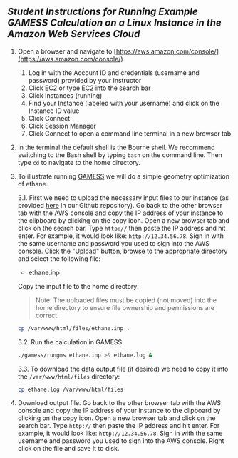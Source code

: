 ## _Student Instructions for Running Example GAMESS Calculation on a Linux Instance in the Amazon Web Services Cloud_

1.	Open a browser and navigate to [https://aws.amazon.com/console/](https://aws.amazon.com/console/)
	1. Log in with the Account ID and credentials (username and password) provided by your instructor
	2. Click EC2 or type EC2 into the search bar
	3. Click Instances (running)
	4. Find your Instance (labeled with your username) and click on the Instance ID value
	5. Click Connect
	6. Click Session Manager
	7. Click Connect to open a command line terminal in a new browser tab

2.	In the terminal the default shell is the Bourne shell. We recommend switching to the Bash shell by typing `bash` on the command line. Then type `cd` to navigate to the home directory.

3.	To illustrate running [GAMESS](https://www.msg.chem.iastate.edu/GAMESS/) we will do a simple geometry optimization of ethane.

	3.1. First we need to upload the necessary input files to our instance (as provided [here](https://github.com/wintercompchem/byodcloud/tree/main/examples/gamess) in our Github repository). Go back to the other browser tab with the AWS console and copy the IP address of your instance to the clipboard by clicking on the copy icon. Open a new browser tab and click on the search bar. Type `http://` then paste the IP address and hit enter. For example, it would look like: `http://12.34.56.78`. Sign in with the same username and password you used to sign into the AWS console. Click the "Upload" button, browse to the appropriate directory and select the following file:
	
	- ethane.inp
	
	Copy the input file to the home directory:
	
	>Note: The uploaded files must be copied (not moved) into the home directory to ensure file ownership and permissions are correct.

	
	```sh
	cp /var/www/html/files/ethane.inp .
	``` 

	3.2. Run the calculation in GAMESS:
	
	```sh
 	./gamess/rungms ethane.inp >& ethane.log &
	```
		
	3.3. To download the data output file (if desired) we need to copy it into the `/var/www/html/files` directory:

	```sh
 	cp ethane.log /var/www/html/files
	```

4.	Download output file. Go back to the other browser tab with the AWS console and copy the IP address of your instance to the clipboard by clicking on the copy icon. Open a new browser tab and click on the search bar. Type `http://` then paste the IP address and hit enter. For example, it would look like: `http://12.34.56.78`. Sign in with the same username and password you used to sign into the AWS console. Right click on the file and save it to disk.




   
  

